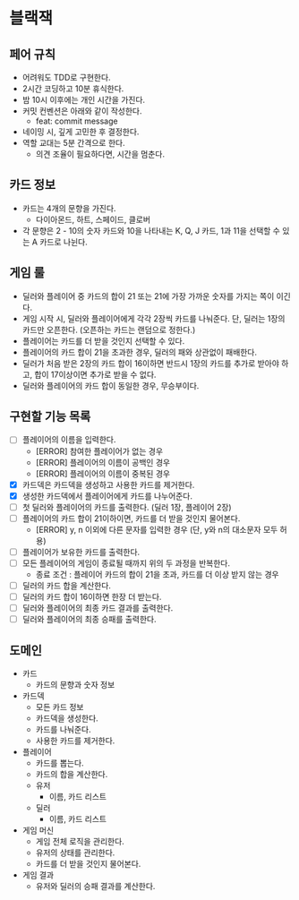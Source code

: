 # 블랙잭

## 페어 규칙

- 어려워도 TDD로 구현한다.
- 2시간 코딩하고 10분 휴식한다.
- 밤 10시 이후에는 개인 시간을 가진다.
- 커밋 컨벤션은 아래와 같이 작성한다.
    - feat: commit message
- 네이밍 시, 깊게 고민한 후 결정한다.
- 역할 교대는 5분 간격으로 한다.
    - 의견 조율이 필요하다면, 시간을 멈춘다.

## 카드 정보

- 카드는 4개의 문향을 가진다.
    - 다이아몬드, 하트, 스페이드, 클로버
- 각 문향은 2 - 10의 숫자 카드와 10을 나타내는 K, Q, J 카드, 1과 11을 선택할 수 있는 A 카드로 나뉜다.

## 게임 룰

- 딜러와 플레이어 중 카드의 합이 21 또는 21에 가장 가까운 숫자를 가지는 쪽이 이긴다.
- 게임 시작 시, 딜러와 플레이어에게 각각 2장씩 카드를 나눠준다. 단, 딜러는 1장의 카드만 오픈한다. (오픈하는 카드는 랜덤으로 정한다.)
- 플레이어는 카드를 더 받을 것인지 선택할 수 있다.
- 플레이어의 카드 합이 21을 초과한 경우, 딜러의 패와 상관없이 패배한다.
- 딜러가 처음 받은 2장의 카드 합이 16이하면 반드시 1장의 카드를 추가로 받아야 하고, 합이 17이상이면 추가로 받을 수 없다.
- 딜러와 플레이어의 카드 합이 동일한 경우, 무승부이다.

## 구현할 기능 목록

- [ ] 플레이어의 이름을 입력한다.
    - [ERROR] 참여한 플레이어가 없는 경우
    - [ERROR] 플레이어의 이름이 공백인 경우
    - [ERROR] 플레이어의 이름이 중복된 경우
- [x] 카드덱은 카드덱을 생성하고 사용한 카드를 제거한다.
- [x] 생성한 카드덱에서 플레이어에게 카드를 나누어준다.
- [ ] 첫 딜러와 플레이어의 카드를 출력한다. (딜러 1장, 플레이어 2장)
- [ ] 플레이어의 카드 합이 21이하이면, 카드를 더 받을 것인지 물어본다.
    - [ERROR] y, n 이외에 다른 문자를 입력한 경우 (단, y와 n의 대소문자 모두 허용)
- [ ] 플레이어가 보유한 카드를 출력한다.
- [ ] 모든 플레이어의 게임이 종료될 때까지 위의 두 과정을 반복한다.
    - 종료 조건 : 플레이어 카드의 합이 21을 초과, 카드를 더 이상 받지 않는 경우
- [ ] 딜러의 카드 합을 계산한다.
- [ ] 딜러의 카드 합이 16이하면 한장 더 받는다.
- [ ] 딜러와 플레이어의 최종 카드 결과를 출력한다.
- [ ] 딜러와 플레이어의 최종 승패를 출력한다.

## 도메인

- 카드
    - 카드의 문향과 숫자 정보
- 카드덱
    - 모든 카드 정보
    - 카드덱을 생성한다.
    - 카드를 나눠준다.
    - 사용한 카드를 제거한다.
- 플레이어
    - 카드를 뽑는다.
    - 카드의 합을 계산한다.
    - 유저
        - 이름, 카드 리스트
    - 딜러
        - 이름, 카드 리스트
- 게임 머신
    - 게임 전체 로직을 관리한다.
    - 유저의 상태를 관리한다.
    - 카드를 더 받을 것인지 물어본다.
- 게임 결과
    - 유저와 딜러의 승패 결과를 계산한다.
